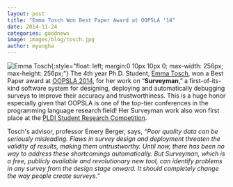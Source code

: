 ```yaml
---
layout: post
title: "Emma Tosch Won Best Paper Award at OOPSLA '14"
date: 2014-11-24
categories: goodnews
image: images/blog/tosch.jpg
author: myungha
---
```


![Emma Tosch](/images/tosch.jpg){:style="float: left; margin:0 10px 10px 0; max-width: 256px; max-height: 256px;"} The 4th year Ph.D. Student, [Emma Tosch](http://cs.umass.edu/~etosch), won a Best Paper award at [OOPSLA 2014](http://2014.splashcon.org/program/program-splash2014), for her work on “**Surveyman**,” a first-of-its-kind software system for designing, deploying and automatically debugging surveys to improve their accuracy and trustworthiness. This is a huge honor especially given that OOPSLA is one of the top-tier conferences in the programming language research field!  Her Surveyman work also won first place at the [PLDI Student Research Competition](https://www.cs.umass.edu/news/latest-news/pldi-2014-awards-emery-berger-and-plasma-students). 

Tosch's advisor, professor Emery Berger, says, *“Poor quality data can be seriously misleading. Flaws in survey design and deployment threaten the validity of results, making them untrustworthy. Until now, there has been no way to address these shortcomings automatically. But Surveyman, which is a free, publicly available and revolutionary new tool, can identify problems in any survey from the design stage onward. It should completely change the way people create surveys.”*
